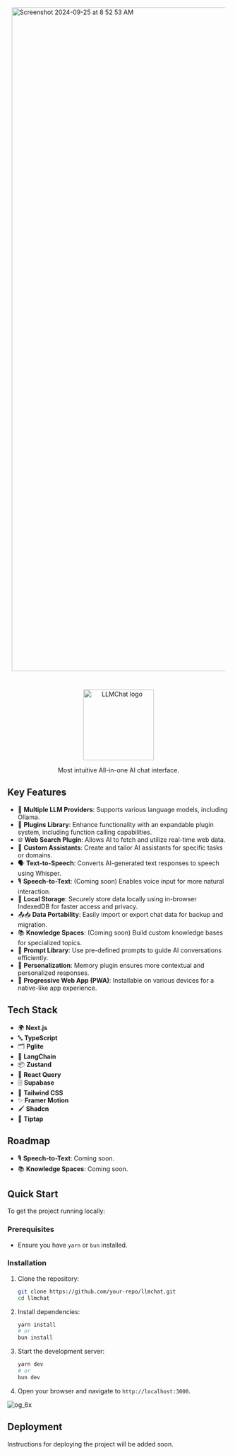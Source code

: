   <div style="margin: 10px;">
    <img width="1500" alt="Screenshot 2024-09-25 at 8 52 53 AM" src="https://github.com/user-attachments/assets/d558b8f2-37ea-4a6d-b6ec-969d56cad103">
  </div><br>

<p align="center">
  <img width="160" alt="LLMChat logo" src="https://github.com/user-attachments/assets/ea0535c8-37ee-4d5f-8db2-e15d5bc1decb">
</p>

<p align="center">Most intuitive All-in-one AI chat interface.</p>

## Key Features

- 🧠 **Multiple LLM Providers**: Supports various language models, including Ollama.
- 🔌 **Plugins Library**: Enhance functionality with an expandable plugin system, including function calling capabilities.
- 🌐 **Web Search Plugin**: Allows AI to fetch and utilize real-time web data.
- 🤖 **Custom Assistants**: Create and tailor AI assistants for specific tasks or domains.
- 🗣️ **Text-to-Speech**: Converts AI-generated text responses to speech using Whisper.
- 🎙️ **Speech-to-Text**: (Coming soon) Enables voice input for more natural interaction.
- 💾 **Local Storage**: Securely store data locally using in-browser IndexedDB for faster access and privacy.
- 📤📥 **Data Portability**: Easily import or export chat data for backup and migration.
- 📚 **Knowledge Spaces**: (Coming soon) Build custom knowledge bases for specialized topics.
- 📝 **Prompt Library**: Use pre-defined prompts to guide AI conversations efficiently.
- 👤 **Personalization**: Memory plugin ensures more contextual and personalized responses.
- 📱 **Progressive Web App (PWA)**: Installable on various devices for a native-like app experience.

## Tech Stack

- 🌍 **Next.js**
- 🔤 **TypeScript**
- 🗂️ **Pglite**
- 🧩 **LangChain**
- 📦 **Zustand**
- 🔄 **React Query**
- 🗄️ **Supabase**
- 🎨 **Tailwind CSS**
- ✨ **Framer Motion**
- 🖌️ **Shadcn**
- 📝 **Tiptap**

## Roadmap

- 🎙️ **Speech-to-Text**: Coming soon.
- 📚 **Knowledge Spaces**: Coming soon.

## Quick Start

To get the project running locally:

### Prerequisites

- Ensure you have `yarn` or `bun` installed.

### Installation

1. Clone the repository:

   ```bash
   git clone https://github.com/your-repo/llmchat.git
   cd llmchat
   ```

2. Install dependencies:

   ```bash
   yarn install
   # or
   bun install
   ```

3. Start the development server:

   ```bash
   yarn dev
   # or
   bun dev
   ```

4. Open your browser and navigate to `http://localhost:3000`.

![og_6x](https://github.com/user-attachments/assets/4813a6b5-3294-4056-88bb-c536a45c220c)

## Deployment

Instructions for deploying the project will be added soon.
